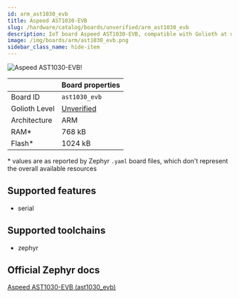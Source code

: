 ```yaml
---
id: arm_ast1030_evb
title: Aspeed AST1030-EVB
slug: /hardware/catalog/boards/unverified/arm_ast1030_evb
description: IoT board Aspeed AST1030-EVB, compatible with Golioth at unverified level.
image: /img/boards/arm/ast1030_evb.png
sidebar_class_name: hide-item
---
```


[//]: # (This is an auto-generated file, do not edit! Changes to it will be lost upon re-generation)

![Aspeed AST1030-EVB!](/img/boards/arm/ast1030_evb.png "Aspeed AST1030-EVB")

|                | Board properties     |
| -------------  | -------------------- |
| Board ID       | `ast1030_evb` |
| Golioth Level  | [Unverified](/hardware#unverified-boards) |
| Architecture   | ARM |
| RAM*           | 768 kB |
| Flash*         | 1024 kB |

\* values are as reported by Zephyr `.yaml` board files, which don't represent the overall available resources



## Supported features

* serial

## Supported toolchains

* zephyr

## Official Zephyr docs

[Aspeed AST1030-EVB (ast1030_evb)](https://docs.zephyrproject.org/latest/boards/arm/ast1030_evb/doc/index.html)
